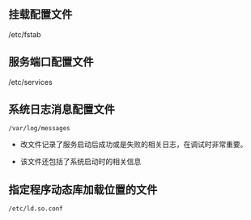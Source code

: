 ## 挂载配置文件
/etc/fstab

## 服务端口配置文件
/etc/services

## 系统日志消息配置文件

    /var/log/messages

* 改文件记录了服务启动后成功或是失败的相关日志，在调试时非常重要。

* 该文件还包括了系统启动时的相关信息


## 指定程序动态库加载位置的文件

    /etc/ld.so.conf